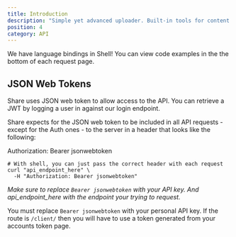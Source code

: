 ```yaml
---
title: Introduction
description: "Simple yet advanced uploader. Built-in tools for content moderation tools for admins, and with integration in mind."
position: 4
category: API
---
```


We have language bindings in Shell! You can view code examples in the the bottom of each request page.

## JSON Web Tokens

Share uses JSON web token to allow access to the API. You can retrieve a JWT by logging a user in against our login endpoint.

Share expects for the JSON web token to be included in all API requests - except for the Auth ones - to the server in a header that looks like the following:

Authorization: Bearer jsonwebtoken

```shell
# With shell, you can just pass the correct header with each request
curl "api_endpoint_here" \
  -H "Authorization: Bearer jsonwebtoken"
```

_Make sure to replace `Bearer jsonwebtoken` with your API key. And api_endpoint_here with the endpoint your trying to request._

<alert type="info">

You must replace `Bearer jsonwebtoken` with your personal API key. If the route is `/client/` then you will have to use a token generated from your accounts token page.
</alert>
